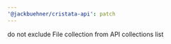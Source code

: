 ```yaml
---
'@jackbuehner/cristata-api': patch
---
```


do not exclude File collection from API collections list
